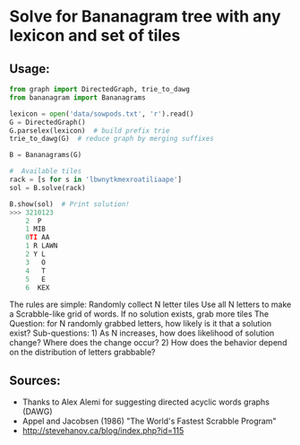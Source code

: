 # Solve for Bananagram tree with any lexicon and set of tiles

## Usage:

```python
from graph import DirectedGraph, trie_to_dawg
from bananagram import Bananagrams

lexicon = open('data/sowpods.txt', 'r').read()
G = DirectedGraph()
G.parselex(lexicon)  # build prefix trie
trie_to_dawg(G)  # reduce graph by merging suffixes

B = Bananagrams(G)

#  Available tiles
rack = [s for s in 'lbwnytkmexroatiliaape']
sol = B.solve(rack)

B.show(sol)  # Print solution!
>>> 3210123
    2  P
    1 MIB
    0TI AA
    1 R LAWN
    2 Y L
    3   O
    4   T
    5   E
    6  KEX
```

The rules are simple:
    Randomly collect N letter tiles
    Use all N letters to make a Scrabble-like grid of words.
    If no solution exists, grab more tiles
The Question: for N randomly grabbed letters, how likely is it that a solution exist?
Sub-questions: 
    1) As N increases, how does likelihood of solution change? Where does the change occur?
    2) How does the behavior depend on the distribution of letters grabbable?

## Sources:
  * Thanks to Alex Alemi for suggesting directed acyclic words graphs (DAWG)
  * Appel and Jacobsen (1986) "The World's Fastest Scrabble Program"
  * http://stevehanov.ca/blog/index.php?id=115
